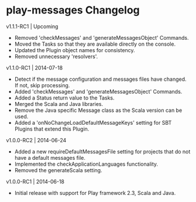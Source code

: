 play-messages Changelog
===========================

v1.1.1-RC1 | Upcoming

 * Removed 'checkMessages' and 'generateMessagesObject' Commands.
 * Moved the Tasks so that they are available directly on the console.
 * Updated the Plugin object names for consistency.
 * Removed unnecessary 'resolvers'.

v1.1.0-RC1 | 2014-07-18

 * Detect if the message configuration and messages files have changed. If not, skip processing.
 * Added 'checkMessages' and 'generateMessagesObject' Commands.
 * Added a Status return value to the Tasks.
 * Merged the Scala and Java libraries.
 * Remove the Java specific Message class as the Scala version can be used.
 * Added a 'onNoChangeLoadDefaultMessageKeys' setting for SBT Plugins that extend this Plugin.

v1.0.0-RC2 | 2014-06-24

 * Added a new requireDefaultMessagesFile setting for projects that do not have a default messages file.
 * Implemented the checkApplicationLanguages functionality.
 * Removed the generateScala setting.

v1.0.0-RC1 | 2014-06-18

 * Initial release with support for Play framework 2.3, Scala and Java.
